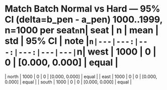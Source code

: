 ﻿# Match Batch Normal vs Hard — 95% CI (delta=b_pen - a_pen) 1000..1999, n=1000 per seat`n`n| seat | n | mean | std | 95% CI | note |`n|---|---:|---:|---:|---|---|`n| west | 1000 | 0 | 0 | [0.000, 0.000] | equal |
| north | 1000 | 0 | 0 | [0.000, 0.000] | equal |
| east | 1000 | 0 | 0 | [0.000, 0.000] | equal |
| south | 1000 | 0 | 0 | [0.000, 0.000] | equal |

